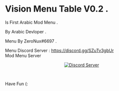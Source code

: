 # Vision Menu Table V0.2 .

Is First Arabic Mod Menu .

By Arabic Devloper .

Menu By ZeroNux#6697 .

Menu Discord Server : https://discord.gg/SZuTv3gbUr 
  <br>
  Mod Menu Server
  <br>
</h1>
<p align="center">
  <a href="https://discord.gg/WGEbtCuFbj">
    <img src="https://discord.com/widget?id=664602037388050473&theme=dark" alt="Discord Server">
  </a>
</p>
<br>

Have Fun (:
